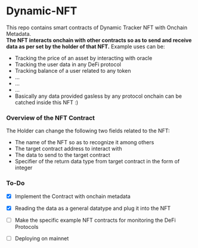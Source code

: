 # Dynamic-NFT
This repo contains smart contracts of Dynamic Tracker NFT with Onchain Metadata.<br>
__The NFT interacts onchain with other contracts so as to send and receive data as per set by the holder of that NFT.__
Example uses can be:
- Tracking the price of an asset by interacting with oracle
- Tracking the user data in any DeFi protocol
- Tracking balance of a user related to any token
- ...
- ...
- ...
- Basically any data provided gasless by any protocol onchain can be catched inside this NFT :)


### Overview of the NFT Contract
The Holder can change the following two fields related to the NFT:
+ The name of the NFT so as to recognize it among others
+ The target contract address to interact with
+ The data to send to the target contract
+ Specifier of the return data type from target contract in the form of integer


### To-Do
- [x] Implement the Contract with onchain metadata
- [x] Reading the data as a general datatype and plug it into the NFT
- [ ] Make the specific example NFT contracts for monitoring the DeFi Protocols
- [ ] Deploying on mainnet

